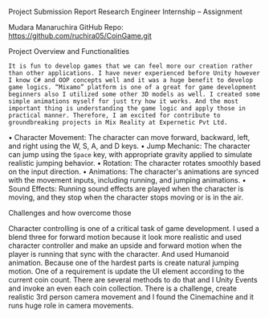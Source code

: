 Project Submission Report
Research Engineer Internship – Assignment

Mudara Manaruchira
GitHub Repo: https://github.com/ruchira05/CoinGame.git

Project Overview and Functionalities

	It is fun to develop games that we can feel more our creation rather than other applications. I have never experienced before Unity however I know C# and OOP concepts well and it was a huge benefit to develop game logics. “Mixamo” platform is one of a great for game development beginners also I utilized some other 3D models as well. I created some simple animations myself for just try how it works. And the most important thing is understanding the game logic and apply those in practical manner. Therefore, I am excited for contribute to groundbreaking projects in Mix Reality at Expernetic Pvt Ltd.



•	Character Movement: The character can move forward, backward, left, and right using the W, S, A, and D keys.
•	Jump Mechanic: The character can jump using the `Space` key, with appropriate gravity applied to simulate realistic jumping behavior.
•	Rotation: The character rotates smoothly based on the input direction.
•	Animations: The character's animations are synced with the movement inputs, including running, and jumping animations.
•	Sound Effects: Running sound effects are played when the character is moving, and they stop when the character stops moving or is in the air.


Challenges and how overcome those

	
Character controlling is one of a critical task of game development. I used a blend three for forward motion because it look more realistic and used character controller and make an upside and forward motion when the player is running that sync with the character. And used Humanoid animation. Because one of the hardest parts is create natural jumping motion. One of a requirement is update the UI element according to the current coin count. There are several methods to do that and I Unity Events and invoke an even each coin collection. There is a challenge, create realistic 3rd person camera movement and I found the Cinemachine and it runs huge role in camera movements.


